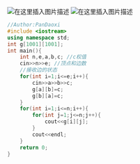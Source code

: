 ![在这里插入图片描述](https://pic.2ge.org/cdn/?url=https://img-blog.csdnimg.cn/d03fffd0858e481a93cf025045c194cd.png?x-oss-process=image/watermark,type_d3F5LXplbmhlaQ,shadow_50,text_Q1NETiBA5r2Y6YGT54a5,size_20,color_FFFFFF,t_70,g_se,x_16)
![在这里插入图片描述](https://pic.2ge.org/cdn/?url=https://img-blog.csdnimg.cn/465d61a8aedc42a3b5cb286eaf613850.png?x-oss-process=image/watermark,type_d3F5LXplbmhlaQ,shadow_50,text_Q1NETiBA5r2Y6YGT54a5,size_20,color_FFFFFF,t_70,g_se,x_16)

```cpp
//Author:PanDaoxi 
#include <iostream>
using namespace std;
int g[1001][1001];
int main(){
	int n,e,a,b,c; //c权值 
	cin>>n>>e; //顶点和边数
	//接收边的状态
	for(int i=1;i<=e;i++){
		cin>>a>>b>>c;
		g[a][b]=c;
		g[b][a]=c;
	} 
	for(int i=1;i<=n;i++){
		for(int j=1;j<=n;j++){
			cout<<g[i][j];
		}
		cout<<endl; 
	}
	return 0;
} 
```


